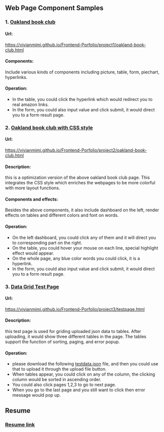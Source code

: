 ## Web Page Component Samples

 ### 1. [Oakland book club](https://vivianmimi.github.io/Frontend-Porfolio/project1/oakland-book-club.html)
 
   #### Url: 
   
   https://vivianmimi.github.io/Frontend-Porfolio/project1/oakland-book-club.html
   
   #### Components: 
   
   Include various kinds of components including picture, table, form, piechart, hyperlinks. 
   
   #### Operation: 
   
   * In the table, you could click the hyperlink which would redirect you to real amazon links. 
   * In the form, you could also input value and click submit, it would direct you to a form result page. 
   
 ### 2. [Oakland book club with CSS style](https://vivianmimi.github.io/Frontend-Porfolio/project2/oakland-book-club.html)
 
   #### Url: 
   
   https://vivianmimi.github.io/Frontend-Porfolio/project2/oakland-book-club.html
   
   #### Description: 
   
   this is a optimization version of the above oakland book club page. This integrates the CSS style which     enriches the  webpages to be more colorful with more layout functions.
   
   #### Components and effects: 
   
   Besides the above components, it also include dashboard on the left, render effects on tables and different colors and font on words.
   
   #### Operation: 
   
   * On the left dashboard, you could click any of them and it will direct you to corresponding part on the right.
   * On the table, you could hover your mouse on each line, special highlight effect would appear.
   * On the whole page, any blue color words you could click, it is a hyperlink.
   * In the form, you could also input value and click submit, it would direct you to a form result page.
 ### 3. [Data Grid Test Page](https://vivianmimi.github.io/Frontend-Porfolio/project3/testpage.html)
   #### Url: 
   https://vivianmimi.github.io/Frontend-Porfolio/project3/testpage.html
   #### Description: 
   this test page is used for griding uploaded json data to tables. After uploading, it would show three different tables in the page. The tables support the function of sorting, paging, and error popup.
   #### Operation: 
   * please download the following [testdata.json](https://vivianmimi.github.io/Frontend-Porfolio/project3/testdata/testdata.json) file, and then you could use that to upload it through the upload file button.
   * When tables appear, you could click on any of the column, the clicking column would be sorted in ascending order.
   * You could also click pages 1,2,3 to go to next page.
   * When you go to the last page and you still want to click then error message would pop up.
   

## Resume

### [Resume link](https://vivianmimi.github.io/Frontend-Porfolio/resume.pdf)
